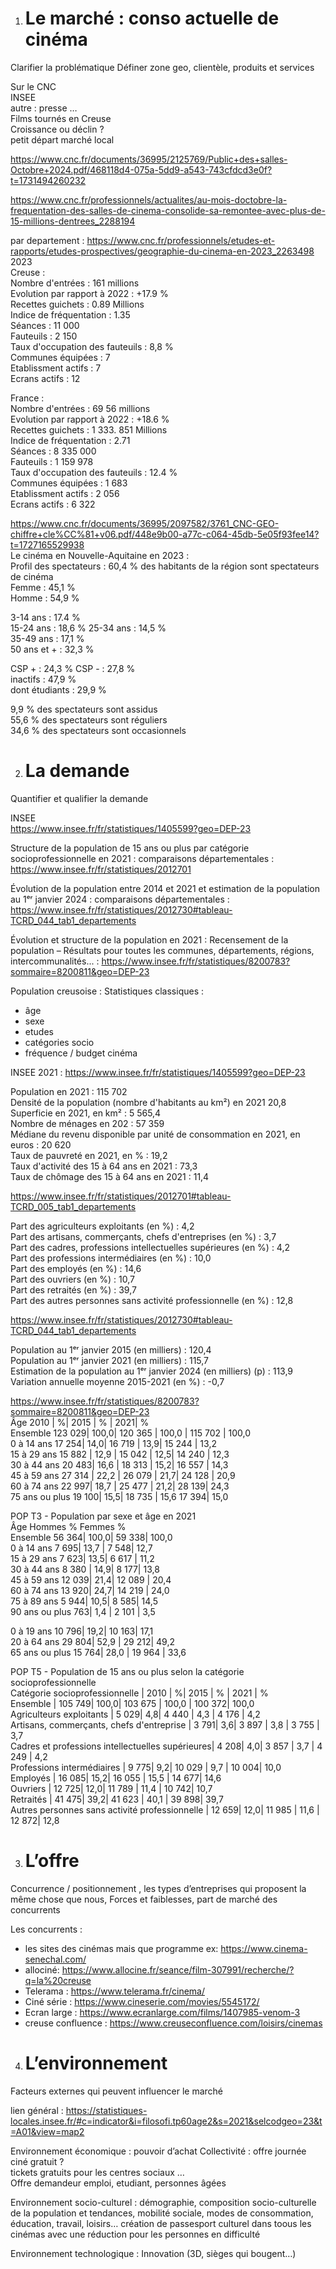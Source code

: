 1. # Le marché : conso actuelle de cinéma
Clarifier la problématique
Définer zone geo, clientèle, produits et services

Sur le CNC  
INSEE  
autre : presse …  
Films tournés en Creuse  
Croissance ou déclin ?   
petit départ marché local

https://www.cnc.fr/documents/36995/2125769/Public+des+salles-Octobre+2024.pdf/468118d4-075a-5dd9-a543-743cfdcd3e0f?t=1731494260232

https://www.cnc.fr/professionnels/actualites/au-mois-doctobre-la-frequentation-des-salles-de-cinema-consolide-sa-remontee-avec-plus-de-15-millions-dentrees_2288194

par departement : https://www.cnc.fr/professionnels/etudes-et-rapports/etudes-prospectives/geographie-du-cinema-en-2023_2263498
2023  
Creuse :   
Nombre d'entrées : 161 millions  
Evolution par rapport à 2022 : +17.9 %  
Recettes guichets : 0.89 Millions  
Indice de fréquentation : 1.35  
Séances : 11 000  
Fauteuils : 2 150  
Taux d'occupation des fauteuils : 8,8 %  
Communes équipées : 7  
Etablissment actifs : 7  
Ecrans actifs : 12  

France :  
Nombre d'entrées : 69 56 millions   
Evolution par rapport à 2022 : +18.6 %  
Recettes guichets : 1 333. 851 Millions  
Indice de fréquentation : 2.71  
Séances : 8 335 000  
Fauteuils : 1 159 978  
Taux d'occupation des fauteuils : 12.4 %  
Communes équipées : 1 683  
Etablissment actifs : 2 056  
Ecrans actifs : 6 322  

https://www.cnc.fr/documents/36995/2097582/3761_CNC-GEO-chiffre+cle%CC%81+v06.pdf/448e9b00-a77c-c064-45db-5e05f93fee14?t=1727165529938  
Le cinéma en Nouvelle-Aquitaine en 2023 :   
Profil des spectateurs : 60,4 % des habitants de la région sont spectateurs de cinéma   
Femme : 45,1 %  
Homme : 54,9 %  

3-14 ans : 17.4 %  
15-24 ans : 18,6 % 
25-34 ans : 14,5 %  
35-49 ans : 17,1 %  
50 ans et + : 32,3 %  

CSP + : 24,3 % 
CSP - : 27,8 %  
inactifs : 47,9 %  
dont étudiants : 29,9 %  


9,9 % des spectateurs sont assidus  
55,6 % des spectateurs sont réguliers  
34,6 % des spectateurs sont occasionnels  


2. # La demande
Quantifier et qualifier la demande

INSEE  
https://www.insee.fr/fr/statistiques/1405599?geo=DEP-23

Structure de la population de 15 ans ou plus par catégorie socioprofessionnelle en 2021 : comparaisons départementales : https://www.insee.fr/fr/statistiques/2012701

Évolution de la population entre 2014 et 2021 et estimation de la population au 1ᵉʳ janvier 2024 : comparaisons départementales : https://www.insee.fr/fr/statistiques/2012730#tableau-TCRD_044_tab1_departements

Évolution et structure de la population en 2021 : Recensement de la population – Résultats pour toutes les communes, départements, régions, intercommunalités... : https://www.insee.fr/fr/statistiques/8200783?sommaire=8200811&geo=DEP-23


Population creusoise : Statistiques classiques : 

* âge  
* sexe  
* etudes  
* catégories socio  
* fréquence / budget cinéma

INSEE 2021 : https://www.insee.fr/fr/statistiques/1405599?geo=DEP-23  

Population en 2021 : 115 702  
Densité de la population (nombre d'habitants au km²) en 2021	20,8  
Superficie en 2021, en km² : 5 565,4  
Nombre de ménages en 202 : 57 359  
Médiane du revenu disponible par unité de consommation en 2021, en euros : 20 620  
Taux de pauvreté en 2021, en % : 19,2  
Taux d'activité des 15 à 64 ans en 2021 : 73,3  
Taux de chômage des 15 à 64 ans en 2021 : 11,4  

https://www.insee.fr/fr/statistiques/2012701#tableau-TCRD_005_tab1_departements  

Part des agriculteurs exploitants (en %) : 4,2  
Part des artisans, commerçants, chefs d'entreprises (en %) : 3,7  
Part des cadres, professions intellectuelles supérieures (en %) : 4,2  
Part des professions intermédiaires (en %) : 10,0  
Part des employés (en %) : 14,6  
Part des ouvriers (en %) : 10,7  
Part des retraités (en %) : 39,7  
Part des autres personnes sans activité professionnelle (en %) : 12,8  


https://www.insee.fr/fr/statistiques/2012730#tableau-TCRD_044_tab1_departements

Population au 1ᵉʳ janvier 2015 (en milliers) : 120,4  
Population au 1ᵉʳ janvier 2021 (en milliers) : 115,7  
Estimation de la population au 1ᵉʳ janvier 2024 (en milliers) (p) : 113,9  
Variation annuelle moyenne 2015-2021 (en %) : -0,7  

https://www.insee.fr/fr/statistiques/8200783?sommaire=8200811&geo=DEP-23  
Âge	          2010	|  %| 	2015	 |  %	|  2021| 	 %  
Ensemble	123 029| 	100,0| 	120 365	| 100,0	| 115 702	| 100,0  
0 à 14 ans	17 254| 	14,0| 	16 719	| 13,9| 	15 244	| 13,2  
15 à 29 ans	15 882	| 12,9	| 15 042	| 12,5| 	14 240	| 12,3  
30 à 44 ans	20 483| 	16,6	| 18 313	| 15,2| 	16 557	| 14,3  
45 à 59 ans	27 314	| 22,2	| 26 079	| 21,7| 	24 128	| 20,9  
60 à 74 ans	22 997| 	18,7	| 25 477	| 21,2| 	28 139| 	24,3  
75 ans ou plus	19 100| 	15,5| 	18 735	| 15,6	17 394| 	15,0  


POP T3 - Population par sexe et âge en 2021  
Âge	        Hommes	%	 Femmes	  %  
Ensemble	 56 364| 	100,0| 	59 338| 	100,0  
0 à 14 ans	7 695| 	13,7	| 7 548| 	12,7  
15 à 29 ans	7 623| 	13,5| 	6 617	| 11,2    
30 à 44 ans	8 380	| 14,9| 	8 177| 	13,8  
45 à 59 ans	12 039| 	21,4| 	12 089	| 20,4  
60 à 74 ans	13 920| 	24,7| 	14 219	| 24,0  
75 à 89 ans	5 944| 	10,5| 	8 585| 	14,5  
90 ans ou plus	763| 	1,4	| 2 101	| 3,5  


0 à 19 ans	10 796| 	19,2| 	10 163| 	17,1  
20 à 64 ans	29 804| 	52,9	| 29 212| 	49,2  
65 ans ou plus	15 764| 	28,0	| 19 964	| 33,6  


POP T5 - Population de 15 ans ou plus selon la catégorie socioprofessionnelle  
Catégorie socioprofessionnelle		  	 | 2010	| 	%| 	2015	| %	| 2021	| %  
Ensemble	                	  	 | 105 749| 	100,0| 	103 675	| 100,0	| 100 372| 100,0  
Agriculteurs exploitants		  	 | 5 029| 	4,8| 	4 440	| 4,3	| 4 176	| 4,2  
Artisans, commerçants, chefs d'entreprise 	 | 3 791| 	3,6| 	3 897	| 3,8	| 3 755	| 3,7  
Cadres et professions intellectuelles supérieures| 4 208| 	4,0| 	3 857	| 3,7	| 4 249	| 4,2  
Professions intermédiaires			 | 9 775| 	9,2| 	10 029	| 9,7	| 10 004| 10,0  
Employés					 | 16 085| 	15,2| 	16 055	| 15,5	| 14 677| 14,6  
Ouvriers					 | 12 725| 	12,0| 	11 789	| 11,4	| 10 742| 10,7  
Retraités					 | 41 475| 	39,2| 	41 623	| 40,1	| 39 898| 39,7  
Autres personnes sans activité professionnelle	 | 12 659| 	12,0|   11 985	| 11,6	| 12 872| 12,8  

3. # L’offre

Concurrence / positionnement , les types d’entreprises qui proposent la même chose que nous, Forces et faiblesses, part de marché des concurrents

Les concurrents :  
- les sites des cinémas mais que programme ex: https://www.cinema-senechal.com/
- allociné: https://www.allocine.fr/seance/film-307991/recherche/?q=la%20creuse
- Telerama : https://www.telerama.fr/cinema/
- Ciné série : https://www.cineserie.com/movies/5545172/
- Ecran large : https://www.ecranlarge.com/films/1407985-venom-3
- creuse confluence : https://www.creuseconfluence.com/loisirs/cinemas


4. # L’environnement
Facteurs externes qui peuvent influencer le marché 


lien général : https://statistiques-locales.insee.fr/#c=indicator&i=filosofi.tp60age2&s=2021&selcodgeo=23&t=A01&view=map2

Environnement économique : pouvoir d’achat
Collectivité : offre journée ciné gratuit ?     
tickets gratuits pour les centres sociaux …    
Offre demandeur emploi, etudiant, personnes âgées  



Environnement socio-culturel : démographie, composition socio-culturelle de la population et tendances, mobilité sociale, modes de consommation, éducation, travail, loisirs…
création de passesport culturel dans toous les cinémas avec une réduction pour les personnes en difficulté

Environnement technologique : Innovation (3D, sièges qui bougent…)
